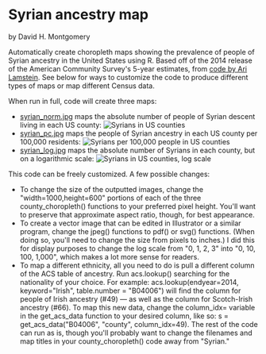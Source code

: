 # Syrian ancestry map
by David H. Montgomery

Automatically create choropleth maps showing the prevalence of people of Syrian ancestry in the United States using R. Based off of the 2014 release of the American Community Survey's 5-year estimates, from [code by Ari Lamstein](http://www.arilamstein.com/blog/2015/11/16/search-census-data-r/). See below for ways to customize the code to produce different types of maps or map different Census data.

When run in full, code will create three maps: 
- [syrian_norm.jpg](https://raw.githubusercontent.com/pioneerpress/code/master/syrian-map/Maps/syrian_norm.jpg) maps the absolute number of people of Syrian descent living in each US county:
![Syrians in US counties](https://raw.githubusercontent.com/pioneerpress/code/master/syrian-map/Small%20Maps/syrian_norm_sm.jpg)
- [syrian_pc.jpg](https://raw.githubusercontent.com/pioneerpress/code/master/syrian-map/Maps/syrian_pc.jpg) maps the people of Syrian ancestry in each US county per 100,000 residents:
![Syrians per 100,000 people in US counties](https://raw.githubusercontent.com/pioneerpress/code/master/syrian-map/Small%20Maps/syrian_pc_sm.jpg)
- [syrian_log.jpg](https://raw.githubusercontent.com/pioneerpress/code/master/syrian-map/Maps/syrian_log.jpg) maps the absolute number of Syrians in each county, but on a logarithmic scale:
![Syrians in US counties, log scale](https://raw.githubusercontent.com/pioneerpress/code/master/syrian-map/Small%20Maps/syrian_log_sm.jpg)

This code can be freely customized. A few possible changes:
- To change the size of the outputted images, change the "width=1000,height=600" portions of each of the three county_choropleth() functions to your preferred pixel height. You'll want to preserve that approximate aspect ratio, though, for best appearance.
- To create a vector image that can be edited in Illustrator or a similar program, change the jpeg() functions to pdf() or svg() functions. (When doing so, you'll need to change the size from pixels to inches.) I did this for display purposes to change the log scale from "0, 1, 2, 3" into "0, 10, 100, 1,000", which makes a lot more sense for readers.
- To map a different ethnicity, all you need to do is pull a different column of the ACS table of ancestry. Run acs.lookup() searching for the nationality of your choice. For example: acs.lookup(endyear=2014, keyword="Irish", table.number = "B04006") will find the column for people of Irish ancestry (#49) — as well as the column for Scotch-Irish ancestry (#66). To map this new data, change the column_idx= variable in the get_acs_data function to your desired column, like so: s = get_acs_data("B04006", "county", column_idx=49). The rest of the code can run as is, though you'll probably want to change the filenames and map titles in your county_choropleth() code away from "Syrian."
